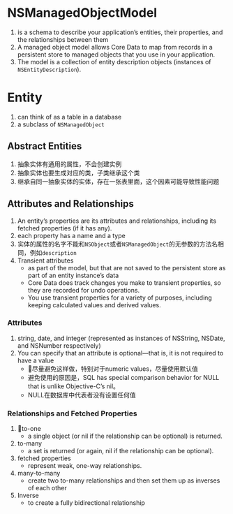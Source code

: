 
# NSManagedObjectModel
1. is a schema to describe your application’s entities, their properties, and the relationships between them
2. A managed object model allows Core Data to map from records in a persistent store to managed objects that you use in your application.
3. The model is a collection of entity description objects (instances of `NSEntityDescription`).

# Entity
1. can think of as a table in a database
2. a subclass of `NSManagedObject`

## Abstract Entities
1. 抽象实体有通用的属性，不会创建实例
2. 抽象实体也要生成对应的类，子类继承这个类
3. 继承自同一抽象实体的实体，存在一张表里面，这个因素可能导致性能问题

## Attributes and Relationships

1. An entity’s properties are its attributes and relationships, including its fetched properties (if it has any).
2. each property has a name and a type
3. 实体的属性的名字不能和`NSObject`或者`NSManagedObject`的无参数的方法名相同，例如`description`
4. Transient attributes
    - as part of the model, but that are not saved to the persistent store as part of an entity instance’s data
    - Core Data does track changes you make to transient properties, so they are recorded for undo operations.
    - You use transient properties for a variety of purposes, including keeping calculated values and derived values.
### Attributes
1.  string, date, and integer (represented as instances of NSString, NSDate, and NSNumber respectively)
2. You can specify that an attribute is optional—that is, it is not required to have a value
    - 尽量避免这样做，特别对于numeric values，尽量使用默认值
    - 避免使用的原因是，SQL has special comparison behavior for NULL that is unlike Objective-C’s nil。
    - NULL在数据库中代表者没有设置任何值
### Relationships and Fetched Properties
1. to-one
    - a single object (or nil if the relationship can be optional) is returned.
2. to-many
    - a set is returned (or again, nil if the relationship can be optional).
3. fetched properties
    - represent weak, one-way relationships.
4. many-to-many
    - create two to-many relationships and then set them up as inverses of each other
5. Inverse
    - to create a fully bidirectional relationship